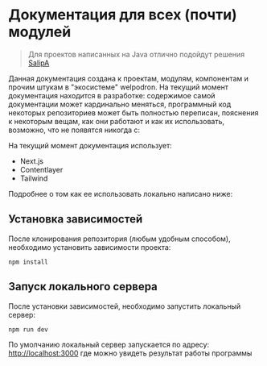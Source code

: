 # Документация для всех (почти) модулей 

> Для проектов написанных на Java отлично подойдут решения [SalipA](https://github.com/SalipA)

Данная документация создана к проектам, модулям, компонентам и прочим штукам в "экосистеме" welpodron. На текущий момент документация находится в разработке: содержимое самой документации может кардинально меняться, программный код некоторых репозиториев может быть полностью переписан, пояснения к некоторым вещам, как они работают и как их использовать, возможно, что не появятся никогда c:

На текущий момент документация использует:

- Next.js
- Contentlayer
- Tailwind

Подробнее о том как ее использовать локально написано ниже: 

## Установка зависимостей

После клонирования репозитория (любым удобным способом), необходимо установить зависимости проекта:

```shell
npm install
```

## Запуск локального сервера

После установки зависимостей, необходимо запустить локальный сервер:

```shell
npm run dev
```

По умолчанию локальный сервер запускается по адресу: 
[http://localhost:3000](http://localhost:3000) где можно увидеть результат работы программы
